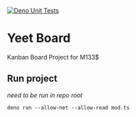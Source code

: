 [![Deno Unit Tests](https://github.com/Schufeli/yeet-board/actions/workflows/deno_unit_test.yml/badge.svg)](https://github.com/Schufeli/yeet-board/actions/workflows/deno_unit_test.yml)
# Yeet Board
Kanban Board Project for M133$

## Run project
*need to be run in repo root*

``` deno run --allow-net --allow-read mod.ts ```
